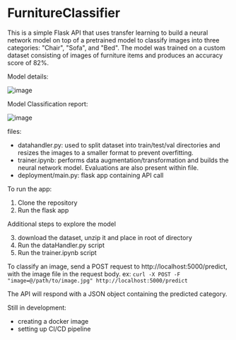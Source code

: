 # FurnitureClassifier

This is a simple Flask API that uses transfer learning to build a neural network model on top of a pretrained model to classify images into three categories: "Chair", "Sofa", and "Bed". The model was trained on a custom dataset consisting of images of furniture items and produces an accuracy score of 82%.

Model details:

![image](https://user-images.githubusercontent.com/62851785/221097662-28094d4b-d346-4b4c-bdf2-844c3add3489.png)

Model Classification report:

![image](https://user-images.githubusercontent.com/62851785/221097694-060e4968-c5d0-4f09-949f-596bd94cc063.png)

files:
- datahandler.py: used to split dataset into train/test/val directories and resizes the images to a smaller format to prevent overfitting.
- trainer.ipynb: performs data augmentation/transformation and builds the neural network model. Evaluations are also present within file.
- deployment/main.py: flask app containing API call

To run the app:
1. Clone the repository
2. Run the flask app

Additional steps to explore the model

3. download the dataset, unzip it and place in root of directory
4. Run the dataHandler.py script
5. Run the trainer.ipynb script
 
To classify an image, send a POST request to http://localhost:5000/predict, with the image file in the request body.
ex: `curl -X POST -F "image=@/path/to/image.jpg" http://localhost:5000/predict`

The API will respond with a JSON object containing the predicted category.

Still in development:
- creating a docker image
- setting up CI/CD pipeline
